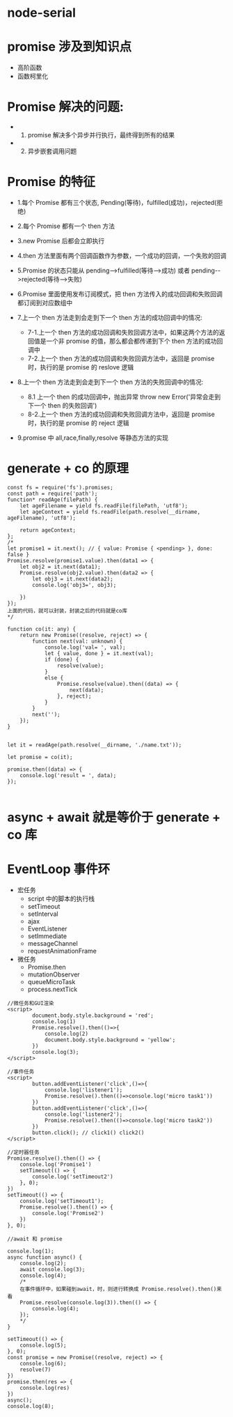 # node-serial

# promise 涉及到知识点

- 高阶函数
- 函数柯里化

# Promise 解决的问题:

- 1. promise 解决多个异步并行执行，最终得到所有的结果
- 2. 异步嵌套调用问题

# Promise 的特征

- 1.每个 Promise 都有三个状态, Pending(等待)，fulfilled(成功)，rejected(拒绝)
- 2.每个 Promise 都有一个 then 方法
- 3.new Promise 后都会立即执行
- 4.then 方法里面有两个回调函数作为参数，一个成功的回调，一个失败的回调
- 5.Promise 的状态只能从 pending-->fulfilled(等待-->成功) 或者 pending-->rejected(等待-->失败)
- 6.Promise 里面使用发布订阅模式，把 then 方法传入的成功回调和失败回调都订阅到对应数组中
- 7.上一个 then 方法走到会走到下一个 then 方法的成功回调中的情况:
  - 7-1.上一个 then 方法的成功回调和失败回调方法中，如果这两个方法的返回值是一个非 promise 的值，那么都会都传递到下个 then 方法的成功回调中
  - 7-2.上一个 then 方法的成功回调和失败回调方法中，返回是 promise 时，执行的是 promise 的 reslove 逻辑
- 8.上一个 then 方法走到会走到下一个 then 方法的失败回调中的情况:

  - 8.1 上一个 then 的成功回调中，抛出异常 throw new Error('异常会走到下一个 then 的失败回调')
  - 8-2.上一个 then 方法的成功回调和失败回调方法中，返回是 promise 时，执行的是 promise 的 reject 逻辑

- 9.promise 中 all,race,finally,resolve 等静态方法的实现

# generate + co 的原理

```
const fs = require('fs').promises;
const path = require('path');
function* readAge(filePath) {
    let ageFilename = yield fs.readFile(filePath, 'utf8');
    let ageContext = yield fs.readFile(path.resolve(__dirname, ageFilename), 'utf8');

    return ageContext;
};
/*
let promise1 = it.next(); // { value: Promise { <pending> }, done: false }
Promise.resolve(promise1.value).then(data1 => {
    let obj2 = it.next(data1);
    Promise.resolve(obj2.value).then(data2 => {
        let obj3 = it.next(data2);
        console.log('obj3=', obj3);

    })
});
上面的代码，就可以封装，封装之后的代码就是co库
*/

function co(it: any) {
    return new Promise((resolve, reject) => {
        function next(val: unknown) {
            console.log('val= ', val);
            let { value, done } = it.next(val);
            if (done) {
                resolve(value);
            }
            else {
                Promise.resolve(value).then((data) => {
                    next(data);
                }, reject);
            }
        }
        next('');
    });
}


let it = readAge(path.resolve(__dirname, './name.txt'));

let promise = co(it);

promise.then((data) => {
    console.log('result = ', data);
});


```

# async + await 就是等价于 generate + co 库

# EventLoop 事件环

- 宏任务
  - script 中的脚本的执行栈
  - setTimeout
  - setInterval
  - ajax
  - EventListener
  - setImmediate
  - messageChannel
  - requestAnimationFrame
- 微任务
  - Promise.then
  - mutationObserver
  - queueMicroTask
  - process.nextTick

```
//微任务和GUI渲染
<script>
        document.body.style.background = 'red';
        console.log(1)
        Promise.resolve().then(()=>{
            console.log(2)
            document.body.style.background = 'yellow';
        })
        console.log(3);
</script>

//事件任务
<script>
        button.addEventListener('click',()=>{
            console.log('listener1');
            Promise.resolve().then(()=>console.log('micro task1'))
        })
        button.addEventListener('click',()=>{
            console.log('listener2');
            Promise.resolve().then(()=>console.log('micro task2'))
        })
        button.click(); // click1() click2()
</script>

//定时器任务
Promise.resolve().then(() => {
    console.log('Promise1')
    setTimeout(() => {
        console.log('setTimeout2')
    }, 0);
})
setTimeout(() => {
    console.log('setTimeout1');
    Promise.resolve().then(() => {
        console.log('Promise2')
    })
}, 0);

//await 和 promise

console.log(1);
async function async() {
    console.log(2);
    await console.log(3);
    console.log(4);
    /*
    在事件循环中，如果碰到await，时，则进行转换成 Promise.resolve().then()来看
    Promise.resolve(console.log(3)).then(() => {
        console.log(4);
    });
    */
}

setTimeout(() => {
    console.log(5);
}, 0);
const promise = new Promise((resolve, reject) => {
    console.log(6);
    resolve(7)
})
promise.then(res => {
    console.log(res)
})
async();
console.log(8);



```
